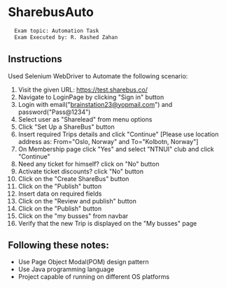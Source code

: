 # SharebusAuto
```bash
  Exam topic: Automation Task
  Exam Executed by: R. Rashed Zahan
``` 
## Instructions
Used Selenium WebDriver to Automate the following scenario:

1. Visit the given URL: https://test.sharebus.co/
2. Navigate to LoginPage by clicking "Sign in" button
3. Login with email("brainstation23@yopmail.com") and password("Pass@1234")
4. Select user as "Sharelead" from menu options
5. Click "Set Up a ShareBus" button
6. Insert required Trips details and click "Continue" [Please use location address as: From="Oslo, Norway" and To="Kolbotn, Norway"]
7. On Membership page click "Yes" and select "NTNUI" club and click "Continue"
8. Need any ticket for himself? click on "No" button
9. Activate ticket discounts? click "No" button
10. Click on the "Create ShareBus" button
11. Click on the "Publish" button
12. Insert data on required fields
13. Click on the "Review and publish" button
14. Click on the "Publish" button
15. Click on the "my busses" from navbar
16. Verify that the new Trip is displayed on the "My busses" page

## Following these notes:

- Use Page Object Modal(POM) design pattern
- Use Java programming language
- Project capable of running on different OS platforms
